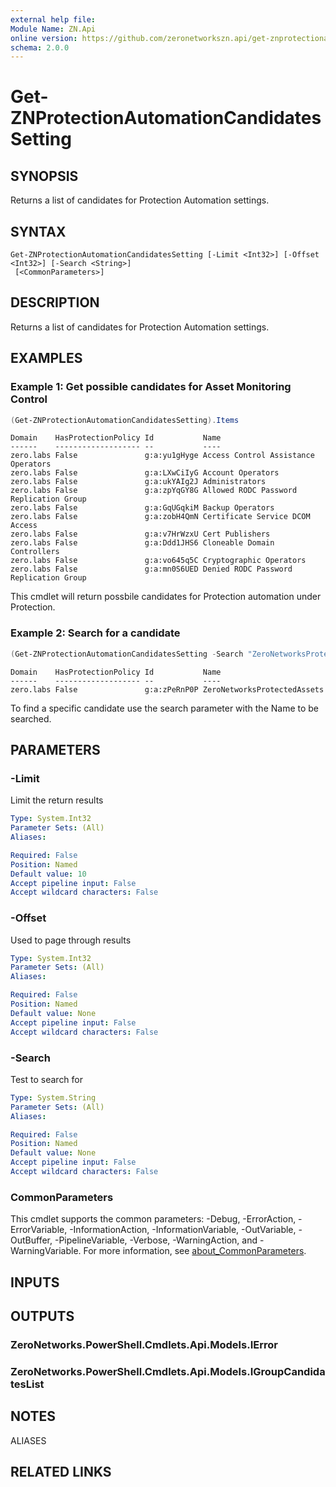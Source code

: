 ```yaml
---
external help file:
Module Name: ZN.Api
online version: https://github.com/zeronetworkszn.api/get-znprotectionautomationcandidatessetting
schema: 2.0.0
---
```


# Get-ZNProtectionAutomationCandidatesSetting

## SYNOPSIS
Returns a list of candidates for Protection Automation settings.

## SYNTAX

```
Get-ZNProtectionAutomationCandidatesSetting [-Limit <Int32>] [-Offset <Int32>] [-Search <String>]
 [<CommonParameters>]
```

## DESCRIPTION
Returns a list of candidates for Protection Automation settings.

## EXAMPLES

### Example 1: Get possible candidates for Asset Monitoring Control
```powershell
(Get-ZNProtectionAutomationCandidatesSetting).Items
```

```output
Domain    HasProtectionPolicy Id           Name
------    ------------------- --           ----
zero.labs False               g:a:yu1gHyge Access Control Assistance Operators
zero.labs False               g:a:LXwCiIyG Account Operators
zero.labs False               g:a:ukYAIg2J Administrators
zero.labs False               g:a:zpYqGY8G Allowed RODC Password Replication Group
zero.labs False               g:a:GqUGqkiM Backup Operators
zero.labs False               g:a:zobH4QmN Certificate Service DCOM Access
zero.labs False               g:a:v7HrWzxU Cert Publishers
zero.labs False               g:a:Ddd1JHS6 Cloneable Domain Controllers
zero.labs False               g:a:vo645q5C Cryptographic Operators
zero.labs False               g:a:mn0S6UED Denied RODC Password Replication Group
```

This cmdlet will return possbile candidates for Protection automation under Protection.

### Example 2: Search for a candidate
```powershell
(Get-ZNProtectionAutomationCandidatesSetting -Search "ZeroNetworksProtectedAssets").Items
```

```output
Domain    HasProtectionPolicy Id           Name
------    ------------------- --           ----
zero.labs False               g:a:zPeRnP0P ZeroNetworksProtectedAssets
```

To find a specific candidate use the search parameter with the Name to be searched.

## PARAMETERS

### -Limit
Limit the return results

```yaml
Type: System.Int32
Parameter Sets: (All)
Aliases:

Required: False
Position: Named
Default value: 10
Accept pipeline input: False
Accept wildcard characters: False
```

### -Offset
Used to page through results

```yaml
Type: System.Int32
Parameter Sets: (All)
Aliases:

Required: False
Position: Named
Default value: None
Accept pipeline input: False
Accept wildcard characters: False
```

### -Search
Test to search for

```yaml
Type: System.String
Parameter Sets: (All)
Aliases:

Required: False
Position: Named
Default value: None
Accept pipeline input: False
Accept wildcard characters: False
```

### CommonParameters
This cmdlet supports the common parameters: -Debug, -ErrorAction, -ErrorVariable, -InformationAction, -InformationVariable, -OutVariable, -OutBuffer, -PipelineVariable, -Verbose, -WarningAction, and -WarningVariable. For more information, see [about_CommonParameters](http://go.microsoft.com/fwlink/?LinkID=113216).

## INPUTS

## OUTPUTS

### ZeroNetworks.PowerShell.Cmdlets.Api.Models.IError

### ZeroNetworks.PowerShell.Cmdlets.Api.Models.IGroupCandidatesList

## NOTES

ALIASES

## RELATED LINKS

